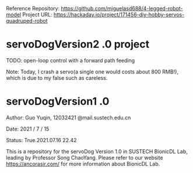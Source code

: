 <!--
 * @Date: 2021-07-16 10:56:55
 * @LastEditors: Guo Yuqin,12032421@mail.sustech.edu.cn
 * @LastEditTime: 2021-07-19 09:40:47
 * @FilePath: /servoDogVersion1.0/README.md
-->

Reference Repository:
https://github.com/miguelasd688/4-legged-robot-model
Project URL:
https://hackaday.io/project/171456-diy-hobby-servos-quadruped-robot

# servoDogVersion2 .0 project
TODO: open-loop control with a forward path feeding

Note: Today, I crash a servo(a single one would costs about 800 RMB!), which is due to my false such as careless.

# servoDogVersion1 .0

Author: Guo Yuqin, 12032421 @mail.sustech.edu.cn

Date: 2021 / 7 / 15

Status: True.2021.07.16 22.42

This is a repository for the servoDog Version 1.0 in SUSTECH BionicDL Lab, leading by Professor Song ChaoYang.
Please refer to our website https://ancorasir.com/ for more information about BionicDL Lab.
